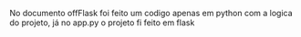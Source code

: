 No documento offFlask foi feito um codigo apenas em python com a logica do projeto, já no app.py o projeto fi feito em flask
